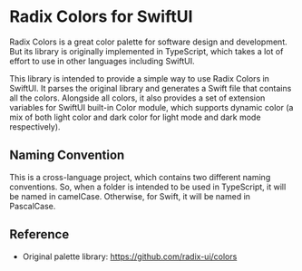 # Radix Colors for SwiftUI

Radix Colors is a great color palette for software design and development. But its library is originally implemented in TypeScript, which takes a lot of effort to use in other languages including SwiftUI.

This library is intended to provide a simple way to use Radix Colors in SwiftUI. It parses the original library and generates a Swift file that contains all the colors. Alongside all colors, it also provides a set of extension variables for SwiftUI built-in Color module, which supports dynamic color (a mix of both light color and dark color for light mode and dark mode respectively).

## Naming Convention

This is a cross-language project, which contains two different naming conventions. So, when a folder is intended to be used in TypeScript, it will be named in camelCase. Otherwise, for Swift, it will be named in PascalCase.

## Reference

- Original palette library: https://github.com/radix-ui/colors
